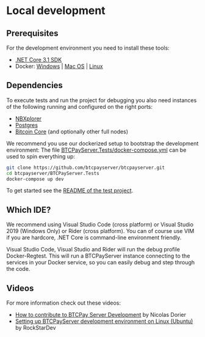 # Local development

## Prerequisites

For the development environment you need to install these tools:

* [.NET Core 3.1 SDK](https://dotnet.microsoft.com/download)
* Docker: [Windows](https://docs.docker.com/docker-for-windows/install/) | [Mac OS](https://docs.docker.com/docker-for-mac/install/) | [Linux](https://docs.docker.com/install/linux/docker-ce/ubuntu/)

## Dependencies

To execute tests and run the project for debugging you also need instances of the following running and configured on the right ports:

* [NBXplorer](https://github.com/dgarage/NBxplorer)
* [Postgres](https://www.postgresql.org/)
* [Bitcoin Core](https://bitcoincore.org/) (and optionally other full nodes)

We recommend you use our dockerized setup to bootstrap the development environment:
The file [BTCPayServer.Tests/docker-compose.yml](https://github.com/btcpayserver/btcpayserver/blob/master/BTCPayServer.Tests/docker-compose.yml) can be used to spin everything up:

```bash
git clone https://github.com/btcpayserver/btcpayserver.git
cd btcpayserver/BTCPayServer.Tests
docker-compose up dev
```

To get started see the [README of the test project](https://github.com/btcpayserver/btcpayserver/blob/master/BTCPayServer.Tests/README.md).

## Which IDE?

We recommend using Visual Studio Code (cross platform) or Visual Studio 2019 (Windows Only) or Rider (cross platform).
You can of course use VIM if you are hardcore, .NET Core is command-line environment friendly.

Visual Studio Code, Visual Studio and Rider will run the debug profile Docker-Regtest.
This will run a BTCPayServer instance connecting to the services in your Docker service, so you can easily debug and step through the code.

## Videos

For more information check out these videos:

* [How to contribute to BTCPay Server Development](https://youtu.be/ZePbMPSIvHM) by Nicolas Dorier
* [Setting up BTCPayServer development environment on Linux (Ubuntu)](https://youtube.com/watch?v=j486T_Rk-yw) by RockStarDev
